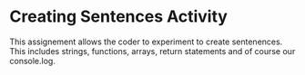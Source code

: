 # Creating Sentences Activity

This assignement allows the coder to experiment to create sentenences. This includes strings, functions, arrays, return statements and of course our console.log. 
